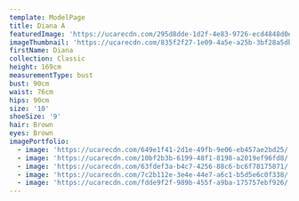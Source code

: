 ```yaml
---
template: ModelPage
title: Diana A
featuredImage: 'https://ucarecdn.com/295d8dde-1d2f-4e83-9726-ecd4848d0ec7/'
imageThumbnail: 'https://ucarecdn.com/835f2f27-1e09-4a5e-a25b-3bf28a5db76c/'
firstName: Diana
collection: Classic
height: 169cm
measurementType: bust
bust: 90cm
waist: 76cm
hips: 90cm
size: '10'
shoeSize: '9'
hair: Brown
eyes: Brown
imagePortfolio:
  - image: 'https://ucarecdn.com/649e1f41-2d1e-49fb-9e06-eb457ae2bd25/'
  - image: 'https://ucarecdn.com/10bf2b3b-6199-48f1-8198-a2019ef96fd8/'
  - image: 'https://ucarecdn.com/63fdef3a-b4c7-4256-88c6-bc6f78175871/'
  - image: 'https://ucarecdn.com/7c2b112e-3e4e-44e7-a6c1-b5d5e6c0f338/'
  - image: 'https://ucarecdn.com/fdde9f2f-989b-455f-a9ba-175757ebf926/'
---
```


